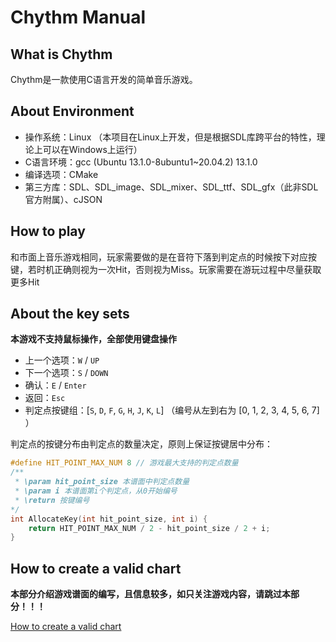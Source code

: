 # Chythm Manual

## What is Chythm

Chythm是一款使用C语言开发的简单音乐游戏。

## About Environment

- 操作系统：Linux （本项目在Linux上开发，但是根据SDL库跨平台的特性，理论上可以在Windows上运行）
- C语言环境：gcc (Ubuntu 13.1.0-8ubuntu1~20.04.2) 13.1.0
- 编译选项：CMake
- 第三方库：SDL、SDL_image、SDL_mixer、SDL_ttf、SDL_gfx（此非SDL官方附属）、cJSON

## How to play

和市面上音乐游戏相同，玩家需要做的是在音符下落到判定点的时候按下对应按键，若时机正确则视为一次Hit，否则视为Miss。玩家需要在游玩过程中尽量获取更多Hit

## About the key sets

**本游戏不支持鼠标操作，全部使用键盘操作**

- 上一个选项：`W` / `UP`
- 下一个选项：`S` / `DOWN`
- 确认：`E` / `Enter`
- 返回：`Esc`
- 判定点按键组：[`S`, `D`, `F`, `G`, `H`, `J`, `K`, `L`] （编号从左到右为 [0, 1, 2, 3, 4, 5, 6, 7] ）

判定点的按键分布由判定点的数量决定，原则上保证按键居中分布：

```C
#define HIT_POINT_MAX_NUM 8 // 游戏最大支持的判定点数量
/**
 * \param hit_point_size 本谱面中判定点数量
 * \param i 本谱面第i个判定点，从0开始编号
 * \return 按键编号
*/
int AllocateKey(int hit_point_size, int i) {
    return HIT_POINT_MAX_NUM / 2 - hit_point_size / 2 + i;
}
```

## How to create a valid chart

**本部分介绍游戏谱面的编写，且信息较多，如只关注游戏内容，请跳过本部分！！！**

[How to create a valid chart](./How_to_make_a_chart.md)